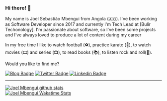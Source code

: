 ### Hi there! 👋 

My name is Joel Sebastião Mbengui from Angola (🇦🇴). I've been working as Software Developer since 2017 and currently I'm Tech Lead at [Bulir Techonology]. I'm passionate about software, so I've been some projects and I've always loved to produce a lot of content during my career

In my free time I like to watch football (⚽️), practice karate (🥋), to watch movies (🎞️) and series (📺), to read books (📚), to listen rock and roll(🎵).

Would you like to find me?

[![Blog Badge](https://img.shields.io/badge/Blog-jsmbengui.com-black)](https://joelsmbengui.com/blog)
[![Twitter Badge](https://img.shields.io/badge/-Twitter-1ca0f1?style=flat-square&labelColor=1ca0f1&logo=twitter&logoColor=white&link=https://twitter.com/joel_mbengui)]([https://twitter.com/felipefialho_](https://twitter.com/joel_mbengui))
[![Linkedin Badge](https://img.shields.io/badge/-LinkedIn-blue?style=flat-square&logo=Linkedin&logoColor=white&link=https://www.linkedin.com/in/joel-sebastião-mbengui)](https://www.linkedin.com/in/joel-sebastião-mbengui)

____

[![Joel Mbengui github stats](https://github-readme-stats-one-bice.vercel.app/api?username=JSMbengui&theme=dark&include_all_commits=true&show_icons=true&count_private=true&role=OWNER,ORGANIZATION_MEMBER,COLLABORATOR&include_orgs=true)](https://github.com/JSMbengui)
<br>
[![Joel Mbengui Wakatime Stats](https://github-readme-stats.vercel.app/api/wakatime?username=JSMbengui&langs_count=5&hide=json,properties,stylus&custom_title=Most%20Used%20Languages&theme=dark&range=all_time)](https://wakatime.com/@jsmbengui)




